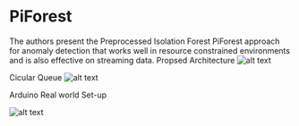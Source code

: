 # PiForest
The authors present the Preprocessed Isolation Forest PiForest approach for anomaly detection that works well in resource constrained environments and is also effective on streaming data.
Propsed Architecture
![alt text](https://raw.githubusercontent.com/jainsee24/PiForest/main/Approach/jain3%20(2)-1.jpg)

Cicular Queue
![alt text](https://raw.githubusercontent.com/jainsee24/PiForest/main/Approach/jain5%20(1)-1.jpg)

Arduino Real world Set-up

![alt text](https://raw.githubusercontent.com/jainsee24/PiForest/main/Approach/jain10%20(1)-1.jpg)
